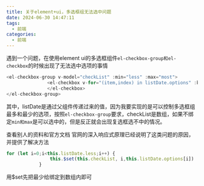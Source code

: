```yaml
---
title: 关于element+ui，多选框组无法选中问题
date: 2024-06-30 14:47:11
tags:
  - 前端
categories:
  - 前端
---
```


﻿遇到一个问题，在使用element ui的多选框组件`el-checkbox-group和el-checkbox`的时候出现了无法选中选项的事情

```javascript
<el-checkbox-group v-model="checkList" :min="less" :max="most">
               <el-checkbox v-for="(item,index) in listDate.options" :key="index" :label="item">
               </el-checkbox>
</el-checkbox-group>
```
其中，listDate是通过父组件传递过来的值，因为我要实现的是可以控制多选框组最多和最少的选项，按照`el-checkbox-group`要求，checkList是数组，如果不绑定`min和max`是可以选中的，但是反正就会出现复选框选不中的情况。

查看别人的资料和官方文档
官网的深入响应式原理已经说明了这类问题的原因，并提供了解决方法

```javascript
for (let i=0;i<this.listDate.less;i++) {
                this.$set(this.checkList, i,this.listDate.options[i])
            }
```
用$set先把最少给绑定到数组内即可
